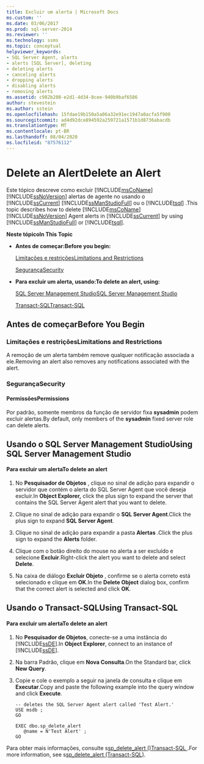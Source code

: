 ```yaml
---
title: Excluir um alerta | Microsoft Docs
ms.custom: ''
ms.date: 03/06/2017
ms.prod: sql-server-2014
ms.reviewer: ''
ms.technology: ssms
ms.topic: conceptual
helpviewer_keywords:
- SQL Server Agent, alerts
- alerts [SQL Server], deleting
- deleting alerts
- canceling alerts
- dropping alerts
- disabling alerts
- removing alerts
ms.assetid: c982b208-e2d1-4d34-8cee-940b9baf6586
author: stevestein
ms.author: sstein
ms.openlocfilehash: 15fdae19b150a5a06a32e91ec1947a0acfa5f900
ms.sourcegitcommit: ad4d92dce894592a259721a1571b1d8736abacdb
ms.translationtype: MT
ms.contentlocale: pt-BR
ms.lasthandoff: 08/04/2020
ms.locfileid: "87576112"
---
```

# <a name="delete-an-alert"></a><span data-ttu-id="4f35d-102">Delete an Alert</span><span class="sxs-lookup"><span data-stu-id="4f35d-102">Delete an Alert</span></span>
  <span data-ttu-id="4f35d-103">Este tópico descreve como excluir [!INCLUDE[msCoName](../../includes/msconame-md.md)] [!INCLUDE[ssNoVersion](../../includes/ssnoversion-md.md)] alertas de agente no usando o [!INCLUDE[ssCurrent](../../includes/sscurrent-md.md)] [!INCLUDE[ssManStudioFull](../../includes/ssmanstudiofull-md.md)] ou o [!INCLUDE[tsql](../../includes/tsql-md.md)] .</span><span class="sxs-lookup"><span data-stu-id="4f35d-103">This topic describes how to delete [!INCLUDE[msCoName](../../includes/msconame-md.md)] [!INCLUDE[ssNoVersion](../../includes/ssnoversion-md.md)] Agent alerts in [!INCLUDE[ssCurrent](../../includes/sscurrent-md.md)] by using [!INCLUDE[ssManStudioFull](../../includes/ssmanstudiofull-md.md)] or [!INCLUDE[tsql](../../includes/tsql-md.md)].</span></span>  
  
 <span data-ttu-id="4f35d-104">**Neste tópico**</span><span class="sxs-lookup"><span data-stu-id="4f35d-104">**In This Topic**</span></span>  
  
-   <span data-ttu-id="4f35d-105">**Antes de começar:**</span><span class="sxs-lookup"><span data-stu-id="4f35d-105">**Before you begin:**</span></span>  
  
     [<span data-ttu-id="4f35d-106">Limitações e restrições</span><span class="sxs-lookup"><span data-stu-id="4f35d-106">Limitations and Restrictions</span></span>](#Restrictions)  
  
     [<span data-ttu-id="4f35d-107">Segurança</span><span class="sxs-lookup"><span data-stu-id="4f35d-107">Security</span></span>](#Security)  
  
-   <span data-ttu-id="4f35d-108">**Para excluir um alerta, usando:**</span><span class="sxs-lookup"><span data-stu-id="4f35d-108">**To delete an alert, using:**</span></span>  
  
     [<span data-ttu-id="4f35d-109">SQL Server Management Studio</span><span class="sxs-lookup"><span data-stu-id="4f35d-109">SQL Server Management Studio</span></span>](#SSMSProcedure)  
  
     [<span data-ttu-id="4f35d-110">Transact-SQL</span><span class="sxs-lookup"><span data-stu-id="4f35d-110">Transact-SQL</span></span>](#TsqlProcedure)  
  
##  <a name="before-you-begin"></a><a name="BeforeYouBegin"></a> <span data-ttu-id="4f35d-111">Antes de começar</span><span class="sxs-lookup"><span data-stu-id="4f35d-111">Before You Begin</span></span>  
  
###  <a name="limitations-and-restrictions"></a><a name="Restrictions"></a> <span data-ttu-id="4f35d-112">Limitações e restrições</span><span class="sxs-lookup"><span data-stu-id="4f35d-112">Limitations and Restrictions</span></span>  
 <span data-ttu-id="4f35d-113">A remoção de um alerta também remove qualquer notificação associada a ele.</span><span class="sxs-lookup"><span data-stu-id="4f35d-113">Removing an alert also removes any notifications associated with the alert.</span></span>  
  
###  <a name="security"></a><a name="Security"></a> <span data-ttu-id="4f35d-114">Segurança</span><span class="sxs-lookup"><span data-stu-id="4f35d-114">Security</span></span>  
  
####  <a name="permissions"></a><a name="Permissions"></a> <span data-ttu-id="4f35d-115">Permissões</span><span class="sxs-lookup"><span data-stu-id="4f35d-115">Permissions</span></span>  
 <span data-ttu-id="4f35d-116">Por padrão, somente membros da função de servidor fixa **sysadmin** podem excluir alertas.</span><span class="sxs-lookup"><span data-stu-id="4f35d-116">By default, only members of the **sysadmin** fixed server role can delete alerts.</span></span>  
  
##  <a name="using-sql-server-management-studio"></a><a name="SSMSProcedure"></a> <span data-ttu-id="4f35d-117">Usando o SQL Server Management Studio</span><span class="sxs-lookup"><span data-stu-id="4f35d-117">Using SQL Server Management Studio</span></span>  
  
#### <a name="to-delete-an-alert"></a><span data-ttu-id="4f35d-118">Para excluir um alerta</span><span class="sxs-lookup"><span data-stu-id="4f35d-118">To delete an alert</span></span>  
  
1.  <span data-ttu-id="4f35d-119">No **Pesquisador de Objetos** , clique no sinal de adição para expandir o servidor que contém o alerta do SQL Server Agent que você deseja excluir.</span><span class="sxs-lookup"><span data-stu-id="4f35d-119">In **Object Explorer,** click the plus sign to expand the server that contains the SQL Server Agent alert that you want to delete.</span></span>  
  
2.  <span data-ttu-id="4f35d-120">Clique no sinal de adição para expandir o **SQL Server Agent**.</span><span class="sxs-lookup"><span data-stu-id="4f35d-120">Click the plus sign to expand **SQL Server Agent**.</span></span>  
  
3.  <span data-ttu-id="4f35d-121">Clique no sinal de adição para expandir a pasta **Alertas** .</span><span class="sxs-lookup"><span data-stu-id="4f35d-121">Click the plus sign to expand the **Alerts** folder.</span></span>  
  
4.  <span data-ttu-id="4f35d-122">Clique com o botão direito do mouse no alerta a ser excluído e selecione **Excluir**.</span><span class="sxs-lookup"><span data-stu-id="4f35d-122">Right-click the alert you want to delete and select **Delete**.</span></span>  
  
5.  <span data-ttu-id="4f35d-123">Na caixa de diálogo **Excluir Objeto** , confirme se o alerta correto está selecionado e clique em **OK**.</span><span class="sxs-lookup"><span data-stu-id="4f35d-123">In the **Delete Object** dialog box, confirm that the correct alert is selected and click **OK**.</span></span>  
  
##  <a name="using-transact-sql"></a><a name="TsqlProcedure"></a> <span data-ttu-id="4f35d-124">Usando o Transact-SQL</span><span class="sxs-lookup"><span data-stu-id="4f35d-124">Using Transact-SQL</span></span>  
  
#### <a name="to-delete-an-alert"></a><span data-ttu-id="4f35d-125">Para excluir um alerta</span><span class="sxs-lookup"><span data-stu-id="4f35d-125">To delete an alert</span></span>  
  
1.  <span data-ttu-id="4f35d-126">No **Pesquisador de Objetos**, conecte-se a uma instância do [!INCLUDE[ssDE](../../includes/ssde-md.md)].</span><span class="sxs-lookup"><span data-stu-id="4f35d-126">In **Object Explorer**, connect to an instance of [!INCLUDE[ssDE](../../includes/ssde-md.md)].</span></span>  
  
2.  <span data-ttu-id="4f35d-127">Na barra Padrão, clique em **Nova Consulta**.</span><span class="sxs-lookup"><span data-stu-id="4f35d-127">On the Standard bar, click **New Query**.</span></span>  
  
3.  <span data-ttu-id="4f35d-128">Copie e cole o exemplo a seguir na janela de consulta e clique em **Executar**.</span><span class="sxs-lookup"><span data-stu-id="4f35d-128">Copy and paste the following example into the query window and click **Execute**.</span></span>  
  
    ```  
    -- deletes the SQL Server Agent alert called 'Test Alert.'  
    USE msdb ;  
    GO  
  
    EXEC dbo.sp_delete_alert  
       @name = N'Test Alert' ;  
    GO  
    ```  
  
 <span data-ttu-id="4f35d-129">Para obter mais informações, consulte s[sp_delete_alert &#40;&#41;Transact-SQL ](/sql/relational-databases/system-stored-procedures/sp-delete-alert-transact-sql).</span><span class="sxs-lookup"><span data-stu-id="4f35d-129">For more information, see s[sp_delete_alert &#40;Transact-SQL&#41;](/sql/relational-databases/system-stored-procedures/sp-delete-alert-transact-sql).</span></span>  
  
  
